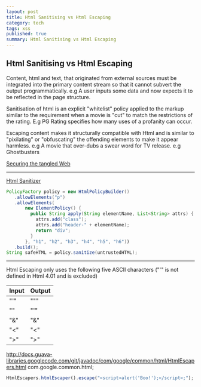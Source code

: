 ```yaml
---
layout: post
title: Html Sanitising vs Html Escaping
category: tech
tags: xss
published: true
summary: Html Sanitising vs Html Escaping
---
```


## Html Sanitising vs Html Escaping

Content, html and text, that originated from external sources must be integrated into the primary content stream so that it cannot subvert the output programmatically.
e.g A user inputs some data and now expects it to be reflected in the page structure.

Sanitisation of html is an explicit "whitelist" policy applied to the markup similar to the requirement when a movie is "cut" to match the restrictions of the rating. E.g PG Rating specifies how many uses of a profanity can occur.

Escaping content makes it structurally compatible with Html and is similar to "pixilating" or "obfuscating" the offending elements to make it appear harmless.
e.g A movie that over-dubs a swear word for TV release. e.g Ghostbusters

[Securing the tangled Web](http://queue.acm.org/detail.cfm?id=2663760)

---

[Html Sanitizer](https://www.owasp.org/index.php/OWASP_Java_HTML_Sanitizer_Project#tab=Main)
~~~ java
PolicyFactory policy = new HtmlPolicyBuilder()
   .allowElements("p")
   .allowElements(
       new ElementPolicy() {
         public String apply(String elementName, List<String> attrs) {
           attrs.add("class");
           attrs.add("header-" + elementName);
           return "div";
         }
       }, "h1", "h2", "h3", "h4", "h5", "h6"))
   .build();
String safeHTML = policy.sanitize(untrustedHTML);
~~~

---

Html Escaping only uses the following five ASCII characters ("&apos;" is not defined in Html 4.01 and is excluded)

|Input  | Output
|-------|----------
| "'"   | "&quot;" |
| "\"   |"&#39;"   |
| "&"   | "&amp;"  |
| "<"   | "&lt;"   |
| ">"   | "&gt;"   |

http://docs.guava-libraries.googlecode.com/git/javadoc/com/google/common/html/HtmlEscapers.html
com.google.common.html;

~~~ javascript
HtmlEscapers.htmlEscaper().escape("<script>alert('Boo!');</script>;");
~~~
